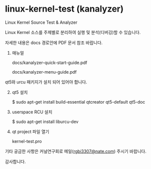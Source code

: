 # linux-kernel-test (kanalyzer)
Linux Kernel Source Test &amp; Analyzer

Linux Kernel 소스를 주제별로 분리하여 실행 및 분석(디버깅)할 수 있습니다.

자세한 내용은 docs 경로안에 PDF 문서 참조 바랍니다.


1. 매뉴얼

    docs/kanalyzer-quick-start-guide.pdf
    
    docs/kanalyzer-menu-guide.pdf


qt5와 urcu 패키지가 설치 되어 있어야 합니다.


2. qt5 설치

    $ sudo apt-get install build-essential qtcreator qt5-default qt5-doc


3. userspace RCU 설치

    $ sudo apt-get install liburcu-dev


4. qt project 파일 열기

    kernel-test.pro


기타 궁금한 사항은 커널연구회로 메일(rgbi3307@nate.com) 주시기 바랍니다.

감사합니다.
